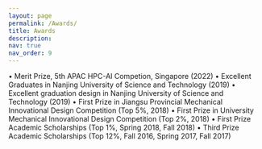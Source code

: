 ```yaml
---
layout: page
permalink: /Awards/
title: Awards
description: 
nav: true
nav_order: 9
---
```

•   Merit Prize, 5th APAC HPC-AI Competion, Singapore (2022)
•	Excellent Graduates in Nanjing University of Science and Technology (2019)
•	Excellent graduation design in Nanjing University of Science and Technology (2019)
•   First Prize in Jiangsu Provincial Mechanical Innovational Design Competition (Top 5%, 2018)
•   First Prize in University Mechanical Innovational Design Competition (Top 2%, 2018)
•	First Prize Academic Scholarships (Top 1%, Spring 2018, Fall 2018)
•	Third Prize Academic Scholarships (Top 12%, Fall 2016, Spring 2017, Fall 2017)

